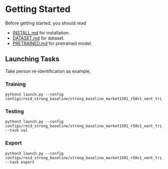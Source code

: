 # Getting Started

Before getting started, you should read

- [INSTALL.md](docs/INSTALL.md) for installation.
- [DATASET.md](docs/DATASET.md) for dataset.
- [PRETRAINED.md](docs/PRETRAINED.md) for pretrained model.

## Launching Tasks

Take person re-identification as example,

### Training
```
python3 launch.py --config configs/reid_strong_baseline/strong_baseline_market1501_r50v1_xent_tri_cent.py
```

### Testing
```
python3 launch.py --config configs/reid_strong_baseline/strong_baseline_market1501_r50v1_xent_tri_cent.py --task val
```

### Export
```
python3 launch.py --config configs/reid_strong_baseline/strong_baseline_market1501_r50v1_xent_tri_cent.py --task export
```
